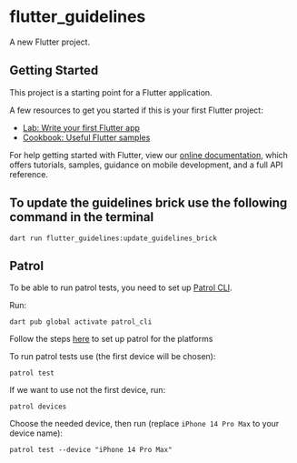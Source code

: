 # flutter_guidelines

A new Flutter project.

## Getting Started

This project is a starting point for a Flutter application.

A few resources to get you started if this is your first Flutter project:

- [Lab: Write your first Flutter app](https://flutter.dev/docs/get-started/codelab)
- [Cookbook: Useful Flutter samples](https://flutter.dev/docs/cookbook)

For help getting started with Flutter, view our
[online documentation](https://flutter.dev/docs), which offers tutorials,
samples, guidance on mobile development, and a full API reference.

## To update the guidelines brick use the following command in the terminal

```
dart run flutter_guidelines:update_guidelines_brick

```

## Patrol

To be able to run patrol tests, you need to set up [Patrol CLI](https://pub.dev/packages/patrol_cli).

Run:
```
dart pub global activate patrol_cli
```

Follow the steps [here](https://patrol.leancode.co/getting-started) to set up patrol for the platforms


To run patrol tests use (the first device will be chosen):
```
patrol test
```

If we want to use not the first device, run:
```
patrol devices
```

Choose the needed device, then run (replace `iPhone 14 Pro Max` to your device name):
```
patrol test --device "iPhone 14 Pro Max"
```
